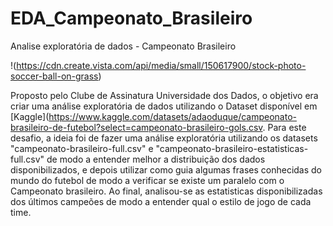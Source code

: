 # EDA_Campeonato_Brasileiro
Analise exploratória de dados - Campeonato Brasileiro

!(https://cdn.create.vista.com/api/media/small/150617900/stock-photo-soccer-ball-on-grass)

Proposto pelo Clube de Assinatura Universidade dos Dados, o objetivo era criar uma análise exploratória de dados utilizando o Dataset disponível em [Kaggle](https://www.kaggle.com/datasets/adaoduque/campeonato-brasileiro-de-futebol?select=campeonato-brasileiro-gols.csv. Para este desafio, a ideia foi de fazer uma análise exploratória utilizando os datasets "campeonato-brasileiro-full.csv" e "campeonato-brasileiro-estatisticas-full.csv" de modo a entender melhor a distribuição dos dados disponibilizados, e depois utilizar como guia algumas frases conhecidas do mundo do futebol de modo a verificar se existe um paralelo com o Campeonato brasileiro. Ao final, analisou-se as estatisticas disponibilizadas dos últimos campeões de modo a entender qual o estilo de jogo de cada time.
